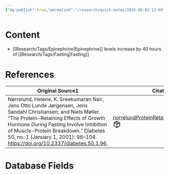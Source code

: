 ```yaml
---
{"dg-publish":true,"permalink":"/research/quick-notes/2025-02-02-12-04-35/","updated":"2025-02-02T12:06:51-05:00"}
---
```


# Content
- [[Research/Tags/Epinephrine\|Epinephrine]] levels increase by 40 hours of [[Research/Tags/Fasting\|Fasting]]
# References
<div><table class="dataview table-view-table"><thead class="table-view-thead"><tr class="table-view-tr-header"><th class="table-view-th"><span>Original Source</span><span class="dataview small-text">1</span></th><th class="table-view-th"><span>Citation Key</span></th></tr></thead><tbody class="table-view-tbody"><tr><td><span>Nørrelund, Helene, K. Sreekumaran Nair, Jens Otto Lunde Jørgensen, Jens Sandahl Christiansen, and Niels Møller. “The Protein-Retaining Effects of Growth Hormone During Fasting Involve Inhibition of Muscle-Protein Breakdown.” Diabetes 50, no. 1 (January 1, 2001): 96–104. <a rel="noopener nofollow" class="external-link" href="https://doi.org/10.2337/diabetes.50.1.96" target="_blank">https://doi.org/10.2337/diabetes.50.1.96</a>.</span></td><td><span><a data-tooltip-position="top" aria-label="Research/Evidence Sources/norrelundProteinRetainingEffectsGrowth2001.md" data-href="Research/Evidence Sources/norrelundProteinRetainingEffectsGrowth2001.md" href="Research/Evidence Sources/norrelundProteinRetainingEffectsGrowth2001.md" class="internal-link" target="_blank" rel="noopener nofollow" fileclass-name="Research Links">norrelundProteinRetainingEffectsGrowth2001</a><a class="metadata-menu fileclass-icon"><svg xmlns="http://www.w3.org/2000/svg" width="24" height="24" viewBox="0 0 24 24" fill="none" stroke="currentColor" stroke-width="2" stroke-linecap="round" stroke-linejoin="round" class="svg-icon lucide-package"><path d="m7.5 4.27 9 5.15"></path><path d="M21 8a2 2 0 0 0-1-1.73l-7-4a2 2 0 0 0-2 0l-7 4A2 2 0 0 0 3 8v8a2 2 0 0 0 1 1.73l7 4a2 2 0 0 0 2 0l7-4A2 2 0 0 0 21 16Z"></path><path d="m3.3 7 8.7 5 8.7-5"></path><path d="M12 22V12"></path></svg></a></span></td></tr></tbody></table></div>

# Database Fields
